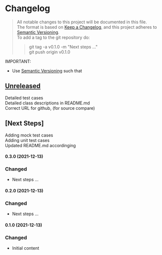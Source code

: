 # Changelog

> All notable changes to this project will be documented in this file.</br>
> The format is based on [Keep a Changelog](https://keepachangelog.com/en/1.0.0/),
> and this project adheres to [Semantic Versioning](https://semver.org/spec/v2.0.0.html).</br>
> To add a tag to the git repository do:
>
> > git tag -a v0.1.0 -m "Next steps ..."</br>
> > git push origin v0.1.0

IMPORTANT:

- Use [Semantic Versioning](https://semver.org/spec/v2.0.0.html) such that<br>

## [Unreleased]

Detailed test cases</br>
Detailed class descriptions in README.md</br>
Correct URL for github, (for source compare)</br>

## [Next Steps]

Adding mock test cases </br>
Adding unit test cases </br>
Updated README.md accordinging</br>

#### 0.3.0 (2021-12-13)

### Changed

- Next steps ...

#### 0.2.0 (2021-12-13)

### Changed

- Next steps ...

#### 0.1.0 (2021-12-13)

### Changed

- Initial content

[unreleased]: https://github.com/perriera/react-starting-setup/compare/v0.2.0...HEAD
[0.2.0]: https://github.com/perriera/react-starting-setup/compare/v0.1.0...v0.2.0
[0.1.0]: https://github.com/perriera/react-starting-setup/releases/tag/v0.1.0
